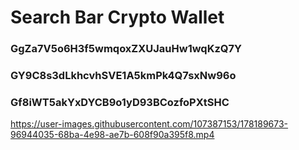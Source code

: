# Search Bar Crypto Wallet

### GgZa7V5o6H3f5wmqoxZXUJauHw1wqKzQ7Y
### GY9C8s3dLkhcvhSVE1A5kmPk4Q7sxNw96o
### Gf8iWT5akYxDYCB9o1yD93BCozfoPXtSHC



https://user-images.githubusercontent.com/107387153/178189673-96944035-68ba-4e98-ae7b-608f90a395f8.mp4

